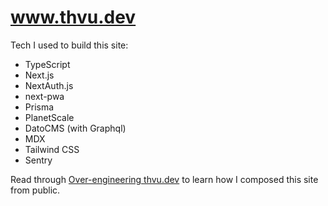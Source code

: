 # www.thvu.dev

Tech I used to build this site:

- TypeScript
- Next.js
- NextAuth.js
- next-pwa
- Prisma
- PlanetScale
- DatoCMS (with Graphql)
- MDX
- Tailwind CSS
- Sentry

Read through [Over-engineering thvu.dev](https://www.thvu.dev/blog/over-engineering-thvu-dev) to learn how I composed this site from public.
